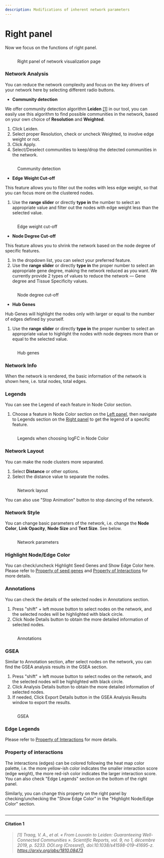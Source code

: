 ```yaml
---
description: Modifications of inherent network parameters
---
```


# Right panel

Now we focus on the functions of right panel.

<figure><img src="../.gitbook/assets/1736048626483.png" alt=""><figcaption><p>Right panel of network visualization page</p></figcaption></figure>

### Network Analysis

You can reduce the network complexity and focus on the key drivers of your network here by selecting different radio buttons.

* **Community detection**

We offer community detection algorithm **Leiden** [\[1\]](right-panel.md#citation) in our tool, you can easily use this algorithm to find possible communities in the network, based on your own choice of **Resolution** and **Weighted**.

1. Click Leiden.
2. Select proper Resolution, check or uncheck Weighted, to involve edge weight or not.
3. Click Apply.
4. Select/Deselect communities to keep/drop the detected communities in the network.

<figure><img src="../.gitbook/assets/1736307018650.png" alt=""><figcaption><p>Community detection</p></figcaption></figure>

* **Edge Weight Cut-off**

This feature allows you to filter out the nodes with less edge weight, so that you can focus more on the clustered nodes.

1. Use the **range slider** or directly **type in** the number to select an appropriate value and filter out the nodes with edge weight less than the selected value.

<figure><img src="../.gitbook/assets/1736310113691.png" alt=""><figcaption><p>Edge weight cut-off</p></figcaption></figure>

* **Node Degree Cut-off**

This feature allows you to shrink the network based on the node degree of specific features.

1. In the dropdown list, you can select your preferred feature.
2. Use the **range slider** or directly **type in** the proper number to select an appropriate gene degree, making the network reduced as you want. We currently provide 2 types of values to reduce the network — Gene degree and Tissue Specificity values.

<figure><img src="../.gitbook/assets/1736309998103 (1).png" alt=""><figcaption><p>Node degree cut-off</p></figcaption></figure>

* **Hub Genes**

Hub Genes will highlight the nodes only with larger or equal to the number of edges defined by yourself.&#x20;

1. Use the **range slider** or directly **type in** the proper number to select an appropriate value to highlight the nodes with node degrees more than or equal to the selected value.

<figure><img src="../.gitbook/assets/1736310857889.png" alt=""><figcaption><p>Hub genes</p></figcaption></figure>

### Network Info

When the network is rendered, the basic information of the network is shown here, i.e. total nodes, total edges.

### Legends

You can see the Legend of each feature in Node Color section.

1. Choose a feature in Node Color section on the [Left panel](left-panel.md), then navigate to Legends section on the [Right panel](right-panel.md) to get the legend of a specific feature.

<figure><img src="../.gitbook/assets/1735616364361(1).png" alt=""><figcaption><p>Legends when choosing logFC in Node Color</p></figcaption></figure>

### Network Layout

You can make the node clusters more separated.

1. Select **Distance** or other options.
2. Select the distance value to separate the nodes.

<figure><img src="../.gitbook/assets/1735609050570.png" alt=""><figcaption><p>Network layout</p></figcaption></figure>

You can also use "Stop Animation" button to stop dancing of the network.

### Network Style

You can change basic parameters of the network, i.e. change the **Node Color**, **Link Opacity**, **Node Size** and **Text Size**. See below.

<figure><img src="../.gitbook/assets/1735610920617.png" alt=""><figcaption><p>Network parameters</p></figcaption></figure>





### Highlight Node/Edge Color

You can check/uncheck Highlight Seed Genes and Show Edge Color here. Please refer to [Property of seed genes](./#property-of-seed-genes) and [Property of Interactions](./#property-of-interactions) for more details.

### Annotations&#x20;

You can check the details of the selected nodes in Annotations section.

1. Press "shift" + left mouse button to select nodes on the network, and the selected nodes will be highlighted with black circle.
2. Click Node Details button to obtain the more detailed information of selected nodes.

<figure><img src="../.gitbook/assets/1735615210318.png" alt=""><figcaption><p>Annotations</p></figcaption></figure>

### GSEA

Similar to Annotation section, after select nodes on the network, you can find the GSEA analysis results in the GSEA section.

1. Press "shift" + left mouse button to select nodes on the network, and the selected nodes will be highlighted with black circle.
2. Click Analysis Details button to obtain the more detailed information of selected nodes.
3. If needed, Click Export Details button in the GSEA Analysis Results window to export the results.

<figure><img src="../.gitbook/assets/1735615241904.png" alt=""><figcaption><p>GSEA</p></figcaption></figure>

###



### Edge Legends

Please refer to [Property of Interactions](./#property-of-interactions) for more details.



### Property of interactions

The interactions (edges) can be colored following the heat map color palette, i.e. the more yellow-ish color indicates the smaller interaction score (edge weight), the more red-ish color indicates the larger interaction score. You can also check "Edge Legends" section on the bottom of the right panel.

Similarly, you can change this property on the right panel by checking/unchecking the "Show Edge Color" in the "Highlight Node/Edge Color" section.

<figure><img src="../.gitbook/assets/1731628864861.png" alt=""><figcaption></figcaption></figure>

***

#### Citation 1

> _\[1] Traag, V. A., et al. « From Louvain to Leiden: Guaranteeing Well-Connected Communities ». Scientific Reports, vol. 9, no 1, décembre 2019, p. 5233. DOI.org (Crossref), doi:10.1038/s41598-019-41695-z. https://arxiv.org/abs/1810.08473_
